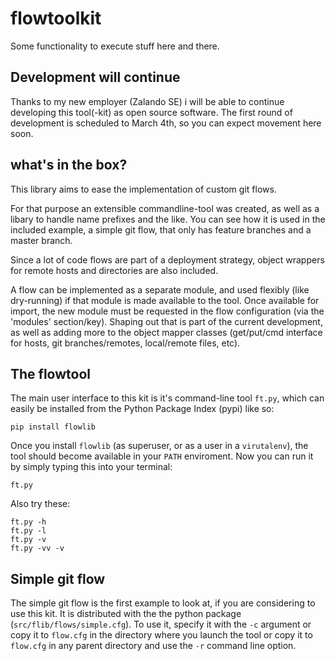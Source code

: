flowtoolkit
===========

Some functionality to execute stuff here and there.

Development will continue
-------------------------

Thanks to my new employer (Zalando SE) i will be able to continue developing
this tool(-kit) as open source software. The first round of development is
scheduled to March 4th, so you can expect movement here soon.


what's in the box?
------------------

This library aims to ease the implementation of custom git flows.

For that purpose an extensible commandline-tool was created, as well as a libary to handle name prefixes and the like.
You can see how it is used in the included example, a simple git flow, that only has feature branches and a master branch.

Since a lot of code flows are part of a deployment strategy, object wrappers for remote hosts and directories are also included.

A flow can be implemented as a separate module, and used flexibly (like dry-running) if that module is made available to the tool.
Once available for import, the new module must be requested in the flow configuration (via the 'modules' section/key).
Shaping out that is part of the current development, as well as adding more to the object mapper classes (get/put/cmd interface for hosts, git branches/remotes, local/remote files, etc).

The flowtool
------------

The main user interface to this kit is it's command-line tool `ft.py`, which can easily be installed from the Python Package Index (pypi) like so:

    pip install flowlib

Once you install `flowlib` (as superuser, or as a user in a `virutalenv`), the tool should become available in your `PATH` enviroment.
Now you can run it by simply typing this into your terminal:

    ft.py

Also try these:

    ft.py -h
    ft.py -l
    ft.py -v
    ft.py -vv -v



Simple git flow
---------------

The simple git flow is the first example to look at, if you are considering to use this kit.
It is distributed with the the python package (`src/flib/flows/simple.cfg`).
To use it, specify it with the `-c` argument or copy it to `flow.cfg` in the directory
where you launch the tool or copy it to `flow.cfg` in any parent directory and use the `-r`
command line option.
